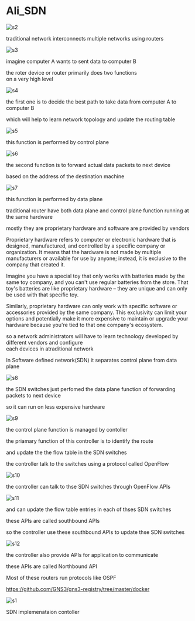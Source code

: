 # Ali_SDN

![s2](https://github.com/C191068/Ali_SDN/assets/89090776/d78fc224-3f94-49ff-aef9-2476145e0d72)

traditional network interconnects multiple networks using routers <br>

![s3](https://github.com/C191068/Ali_SDN/assets/89090776/61992f08-f2a3-410e-8bd5-a75b3c31bd8c)

imagine computer A wants to sent data to computer B

the roter device or router primarily does two functions <br>
 on a very high level <br>

 ![s4](https://github.com/C191068/Ali_SDN/assets/89090776/f54a33bd-b6d5-40a6-9a6f-213b0661b446)

 the first one is to decide the best path to take data from computer A to computer B <br>

which will help to learn network topology and update the routing table <br>

![s5](https://github.com/C191068/Ali_SDN/assets/89090776/904ed5ea-75cd-4486-808c-22f76e5e048d)


this function is performed by control plane <br>


![s6](https://github.com/C191068/Ali_SDN/assets/89090776/baef3762-8724-4b80-9c38-e737dc6c568f)

the second function is to forward actual data packets to next device <br>

based on the address of the destination machine <br>


![s7](https://github.com/C191068/Ali_SDN/assets/89090776/936bd139-fb6f-4d33-9eb4-1eacda171045)

this function is performed by data plane <br>

traditional router have both data plane and control plane function running at the same hardware <br>

mostly they are proprietary hardware and software are provided by vendors <br>

Proprietary hardware refers to computer or electronic hardware that is designed, manufactured, and controlled by a specific company or organization. It means that the hardware is not made by multiple manufacturers or available for use by anyone; instead, it is exclusive to the company that created it.<br>

Imagine you have a special toy that only works with batteries made by the same toy company, and you can't use regular batteries from the store. That toy's batteries are like proprietary hardware – they are unique and can only be used with that specific toy.<br>

Similarly, proprietary hardware can only work with specific software or accessories provided by the same company. This exclusivity can limit your options and potentially make it more expensive to maintain or upgrade your hardware because you're tied to that one company's ecosystem.<br>


so a network administrators will have to learn technology developed by different vendors and configure  <br>
each devices in atraditional network <br>


In Software defined network(SDN) it separates control plane from data plane <br>


![s8](https://github.com/C191068/Ali_SDN/assets/89090776/7c3b543e-6b22-40f6-ab2a-ad5b0c650006)


the SDN switches just perfomed the data plane function of forwarding packets to next device  <br>

so it can run on less expensive hardware <br>

![s9](https://github.com/C191068/Ali_SDN/assets/89090776/a42721c8-6de0-4623-97fb-32c14d313d67)

the control plane function is managed by contoller <br>

the priamary function of this controller is to identify the route <br>

and update the the flow table in the SDN switches <br>

the controller talk to the switches using a protocol called OpenFlow <br>


![s10](https://github.com/C191068/Ali_SDN/assets/89090776/802ad479-60a1-4845-9f62-67d6f9c9e927)

the controller can talk to thse SDN switches through OpenFlow APIs <br>


![s11](https://github.com/C191068/Ali_SDN/assets/89090776/f33a6630-67f3-46dc-8861-58c12f65fca5)


and can update the flow table entries in each of thses SDN switches <br>


these APIs are called southbound APIs <br>


so the controller use these southbound APIs to update thse SDN switches <br>



![s12](https://github.com/C191068/Ali_SDN/assets/89090776/51dfd162-341d-4d24-a494-d19434e690c5)


the controller also provide APIs for application to communicate <br>




these APIs are called Northbound API <br>






















Most of these routers run protocols like OSPF <br>















 

 


















https://github.com/GNS3/gns3-registry/tree/master/docker

![s1](https://github.com/C191068/Ali_SDN/assets/89090776/5778b935-6fdd-4d82-adcd-63b0d2a86f05)


SDN implemenataion contoller <br>


